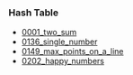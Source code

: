### Hash Table
- [0001_two_sum](../src/0001_two_sum.cpp)
- [0136_single_number](../src/0136_single_number.cpp)
- [0149_max_points_on_a_line](../src/0149_max_points_on_a_line.cpp)
- [0202_happy_numbers](../src/0202_happy_numbers.cpp)
